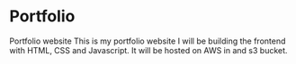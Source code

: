 # Portfolio
Portfolio website
This is my portfolio website I will be building the frontend with HTML, CSS and Javascript. 
It will be hosted on AWS in and s3 bucket.
